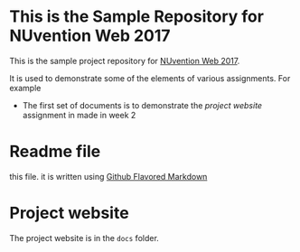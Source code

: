 # This is the Sample Repository for NUvention Web 2017
This is the sample project repository for [NUvention Web 2017](http://www.farley.northwestern.edu/we-teach/nuvention/web-and-media.html).

It is used to demonstrate some of the elements of various assignments.  For example
- The first set of documents is to demonstrate the *project website* assignment in made in week 2

# Readme file
this file.  it is written using [Github Flavored Markdown](https://guides.github.com/features/mastering-markdown/)
# Project website
The project website is in the `docs` folder.